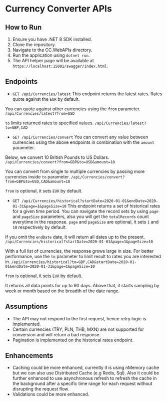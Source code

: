# Currency Converter APIs

## How to Run

1. Ensure you have .NET 8 SDK installed.
2. Clone the repository.
3. Navigate to the CC.WebAPIs directory.
4. Run the application using `dotnet run`.
5. The API helper page will be available at `https://localhost:15001/swagger/index.html`.

## Endpoints

- `GET /api/Currencies/latest`
This endpoint returns the latest rates. Rates quote against the `EUR` by default.

You can quote against other currencies using the `from` parameter. 
`/api/Currencies/latest?from=USD`

`to` limits returned rates to specified values.
`/api/Currencies/latest?to=GBP,CAD`



- `GET /api/Currencies/convert` 
You can convert any value between currencies using the above endpoints in combination with the `amount` parameter.

Below, we convert 10 British Pounds to US Dollars.
`/api/Currencies/convert?from=GBP&to=USD&amount=10`

You can convert from single to multiple currencies by passing more currencies inside `to` parameter.
`/api/Currencies/convert?from=GBP&to=USD,CAD&amount=10`

`from` is optional, it sets `EUR` by default.



- `GET /api/Currencies/historical?startDate=2020-01-01&endDate=2020-01-31&page=1&pageSize=10`
This endpoint returns a set of historical rates for a given time period.
You can navigate the record sets by using `page` and `pageSize` parameters, also you will get the `totalRecords` count everytime in the response.
`page` and `pageSize` are optional, it sets `1` and `10` respectively by default.

If you omit the `endDate` date, it will return all dates up to the present.
`/api/Currencies/historical?startDate=2020-01-01&page=1&pageSize=10`

With a full list of currencies, the response grows large in size. For better performance, use the `to` parameter to limit result to rates you are interested in.
`/api/Currencies/historical?to=GBP,CAD&startDate=2020-01-01&endDate=2020-01-31&page=1&pageSize=10`

`from` is optional, it sets `EUR` by default.

It returns all data points for up to 90 days. Above that, it starts sampling by week or month based on the breadth of the date range.



## Assumptions

- The API may not respond to the first request, hence retry logic is implemented.
- Certain currencies (TRY, PLN, THB, MXN) are not supported for conversion and will return a bad response.
- Pagination is implemented on the historical rates endpoint.

## Enhancements

- Caching could be more enhanced, currently it is using nMemory cache but we can also use Distributed Cache (e.g Redis, Sql). Also it could be further enhanced to use asynchronous refresh to refresh the cache in the background after a specific time range for each request without disrupting the request flow.
- Validations could be more enhanced.
